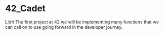 # 42_Cadet
Libft
The first project at 42 we will be implementing many functions that we can call on to use going forward in the developer journey.

